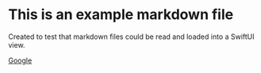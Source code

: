 #  This is an example markdown file

Created to test that markdown files could be read and loaded into a SwiftUI view. 

[Google](www.google.com)


